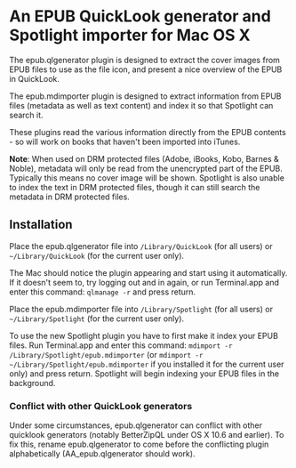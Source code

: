 # An EPUB QuickLook generator and Spotlight importer for Mac OS X

The epub.qlgenerator plugin is designed to extract the cover images from EPUB files to use as the file icon, and present a nice overview of the EPUB in QuickLook.

The epub.mdimporter plugin is designed to extract information from EPUB files (metadata as well as text content) and index it so that Spotlight can search it.

These plugins read the various information directly from the EPUB contents - so will work on books that haven't been imported into iTunes.

**Note**: When used on DRM protected files (Adobe, iBooks, Kobo, Barnes & Noble), metadata will only be read from the unencrypted part of the EPUB. Typically this means no cover image will be shown. Spotlight is also unable to index the text in DRM protected files, though it can still search the metadata in DRM protected files.

## Installation

Place the epub.qlgenerator file into `/Library/QuickLook` (for all users) or `~/Library/QuickLook` (for the current user only).

The Mac should notice the plugin appearing and start using it automatically. If it doesn't seem to, try logging out and in again, or run Terminal.app and enter this command: `qlmanage -r` and press return.

Place the epub.mdimporter file into `/Library/Spotlight` (for all users) or `~/Library/Spotlight` (for the current user only).

To use the new Spotlight plugin you have to first make it index your EPUB files. Run Terminal.app and enter this command: `mdimport -r /Library/Spotlight/epub.mdimporter` (or `mdimport -r ~/Library/Spotlight/epub.mdimporter` if you installed it for the current user only) and press return. Spotlight will begin indexing your EPUB files in the background.

### Conflict with other QuickLook generators

Under some circumstances, epub.qlgenerator can conflict with other quicklook generators (notably BetterZipQL under OS X 10.6 and earlier). To fix this, rename epub.qlgenerator to come before the conflicting plugin alphabetically (AA_epub.qlgenerator should work).
